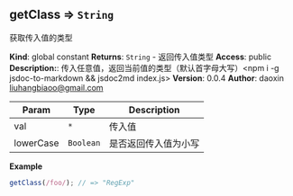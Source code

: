 <a name="getClass"></a>

## getClass ⇒ <code>String</code>
获取传入值的类型

**Kind**: global constant
**Returns**: <code>String</code> - 返回传入值类型
**Access**: public
**Description:**: 传入任意值，返回当前值的类型（默认首字母大写）<npm i -g jsdoc-to-markdown && jsdoc2md index.js>
**Version**: 0.0.4
**Author**: daoxin <liuhangbiaoo@gmail.com>

| Param | Type | Description |
| --- | --- | --- |
| val | <code>\*</code> | 传入值 |
| lowerCase | <code>Boolean</code> | 是否返回传入值为小写 |

**Example**
```js
getClass(/foo/); // => "RegExp"
```